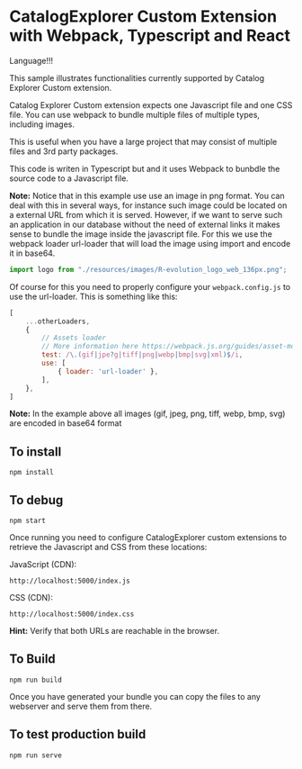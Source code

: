 # CatalogExplorer Custom Extension with Webpack, Typescript and React

Language!!!

This sample illustrates functionalities currently supported by Catalog Explorer Custom extension.

Catalog Explorer Custom extension expects one Javascript file and one CSS file.  You can use webpack to bundle multiple files of multiple types, including images.

This is useful when you have a large project that may consist of multiple files and 3rd party packages.

This code is writen in Typescript but and it uses Webpack to bunbdle the source code to a Javascript file. 

<strong>Note:</strong> Notice that in this example use use an image in png format. You can deal with this in several ways, for instance such image could be located on a external URL from which it is served.  However, if we want to serve such an application in our database without the need of external links it makes sense to bundle the image inside the javascript file.  For this we use the webpack loader url-loader that will load the image using import and encode it  in base64.
```javascript
import logo from "./resources/images/R-evolution_logo_web_136px.png";
```

Of course for this you need to properly configure your `webpack.config.js` to use the url-loader. This is something like this:
```javascript
[
    ...otherLoaders,
    {
        // Assets loader
        // More information here https://webpack.js.org/guides/asset-modules/
        test: /\.(gif|jpe?g|tiff|png|webp|bmp|svg|xml)$/i,
        use: [
            { loader: 'url-loader' },
        ],
    },
]
```
<strong>Note:</strong> In the example above all images (gif, jpeg, png, tiff, webp, bmp, svg) are encoded in base64 format 



## To install
```
npm install
```

## To debug
```
npm start
```

Once running you need to configure CatalogExplorer custom extensions to retrieve the Javascript and CSS from these locations:

JavaScript (CDN):
```
http://localhost:5000/index.js
```

CSS (CDN):
```
http://localhost:5000/index.css
```

<strong>Hint:</strong> Verify that both URLs are reachable in the browser. 

## To Build
```
npm run build
```

Once you have generated your bundle you can copy the files to any webserver and serve them from there.

## To test production build
```
npm run serve
```


